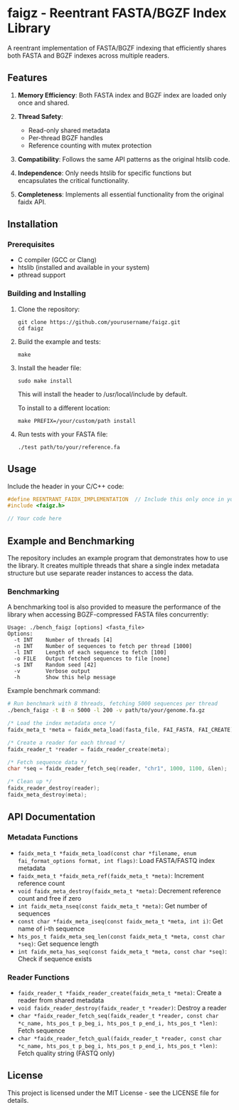 # faigz - Reentrant FASTA/BGZF Index Library

A reentrant implementation of FASTA/BGZF indexing that efficiently shares both FASTA and BGZF indexes across multiple readers.

## Features

1. **Memory Efficiency**: Both FASTA index and BGZF index are loaded only once and shared.

2. **Thread Safety**: 
   - Read-only shared metadata
   - Per-thread BGZF handles
   - Reference counting with mutex protection

3. **Compatibility**: Follows the same API patterns as the original htslib code.

4. **Independence**: Only needs htslib for specific functions but encapsulates the critical functionality.

5. **Completeness**: Implements all essential functionality from the original faidx API.

## Installation

### Prerequisites
- C compiler (GCC or Clang)
- htslib (installed and available in your system)
- pthread support

### Building and Installing

1. Clone the repository:
   ```
   git clone https://github.com/yourusername/faigz.git
   cd faigz
   ```

2. Build the example and tests:
   ```
   make
   ```

3. Install the header file:
   ```
   sudo make install
   ```
   
   This will install the header to /usr/local/include by default.
   
   To install to a different location:
   ```
   make PREFIX=/your/custom/path install
   ```

4. Run tests with your FASTA file:
   ```
   ./test path/to/your/reference.fa
   ```

## Usage

Include the header in your C/C++ code:

```c
#define REENTRANT_FAIDX_IMPLEMENTATION  // Include this only once in your project
#include <faigz.h>

// Your code here
```

## Example and Benchmarking

The repository includes an example program that demonstrates how to use the library. It creates multiple threads that share a single index metadata structure but use separate reader instances to access the data.

### Benchmarking

A benchmarking tool is also provided to measure the performance of the library when accessing BGZF-compressed FASTA files concurrently:

```
Usage: ./bench_faigz [options] <fasta_file>
Options:
  -t INT    Number of threads [4]
  -n INT    Number of sequences to fetch per thread [1000]
  -l INT    Length of each sequence to fetch [100]
  -o FILE   Output fetched sequences to file [none]
  -s INT    Random seed [42]
  -v        Verbose output
  -h        Show this help message
```

Example benchmark command:
```bash
# Run benchmark with 8 threads, fetching 5000 sequences per thread
./bench_faigz -t 8 -n 5000 -l 200 -v path/to/your/genome.fa.gz
```

```c
/* Load the index metadata once */
faidx_meta_t *meta = faidx_meta_load(fasta_file, FAI_FASTA, FAI_CREATE);

/* Create a reader for each thread */
faidx_reader_t *reader = faidx_reader_create(meta);

/* Fetch sequence data */
char *seq = faidx_reader_fetch_seq(reader, "chr1", 1000, 1100, &len);

/* Clean up */
faidx_reader_destroy(reader);
faidx_meta_destroy(meta);
```

## API Documentation

### Metadata Functions

- `faidx_meta_t *faidx_meta_load(const char *filename, enum fai_format_options format, int flags)`: Load FASTA/FASTQ index metadata
- `faidx_meta_t *faidx_meta_ref(faidx_meta_t *meta)`: Increment reference count
- `void faidx_meta_destroy(faidx_meta_t *meta)`: Decrement reference count and free if zero
- `int faidx_meta_nseq(const faidx_meta_t *meta)`: Get number of sequences
- `const char *faidx_meta_iseq(const faidx_meta_t *meta, int i)`: Get name of i-th sequence
- `hts_pos_t faidx_meta_seq_len(const faidx_meta_t *meta, const char *seq)`: Get sequence length
- `int faidx_meta_has_seq(const faidx_meta_t *meta, const char *seq)`: Check if sequence exists

### Reader Functions

- `faidx_reader_t *faidx_reader_create(faidx_meta_t *meta)`: Create a reader from shared metadata
- `void faidx_reader_destroy(faidx_reader_t *reader)`: Destroy a reader
- `char *faidx_reader_fetch_seq(faidx_reader_t *reader, const char *c_name, hts_pos_t p_beg_i, hts_pos_t p_end_i, hts_pos_t *len)`: Fetch sequence
- `char *faidx_reader_fetch_qual(faidx_reader_t *reader, const char *c_name, hts_pos_t p_beg_i, hts_pos_t p_end_i, hts_pos_t *len)`: Fetch quality string (FASTQ only)

## License

This project is licensed under the MIT License - see the LICENSE file for details.
